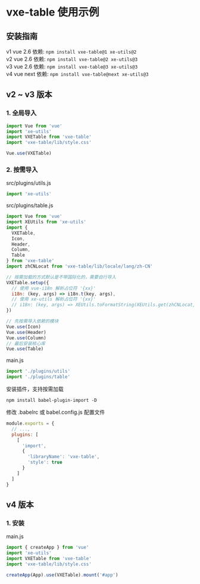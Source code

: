 # vxe-table 使用示例

## 安装指南

v1 vue 2.6 依赖: ```npm install vxe-table@1 xe-utils@2```  
v2 vue 2.6 依赖: ```npm install vxe-table@2 xe-utils@3```  
v3 vue 2.6 依赖: ```npm install vxe-table@3 xe-utils@3```  
v4 vue next 依赖: ```npm install vxe-table@next xe-utils@3```  

## v2 ~ v3 版本

### 1. 全局导入

```javascript
import Vue from 'vue'
import 'xe-utils'
import VXETable from 'vxe-table'
import 'vxe-table/lib/style.css'

Vue.use(VXETable)
```

### 2. 按需导入

src/plugins/utils.js

```javascript
import 'xe-utils'
```

src/plugins/table.js

```javascript
import Vue from 'vue'
import XEUtils from 'xe-utils'
import {
  VXETable,
  Icon,
  Header,
  Column,
  Table
} from 'vxe-table'
import zhCNLocat from 'vxe-table/lib/locale/lang/zh-CN'

// 按需加载的方式默认是不带国际化的，需要自行导入
VXETable.setup({
  // 使用 vue-i18n 解析占位符 '{xx}'
  i18n: (key, args) => i18n.t(key, args),
  // 使用 xe-utils 解析占位符 '{xx}'
  // i18n: (key, args) => XEUtils.toFormatString(XEUtils.get(zhCNLocat, key), args)
})

// 先按需导入依赖的模块
Vue.use(Icon)
Vue.use(Header)
Vue.use(Column)
// 最后安装核心库
Vue.use(Table)
```

main.js

```javascript
import './plugins/utils'
import './plugins/table'
```

安装插件，支持按需加载

```shell
npm install babel-plugin-import -D
```

修改 .babelrc 或 babel.config.js 配置文件

```javascript
module.exports = {
  // ...,
  plugins: [
    [
      'import',
      {
        'libraryName': 'vxe-table',
        'style': true
      }
    ]
  ]
}
```

## v4 版本

### 1. 安装

main.js

```javascript
import { createApp } from 'vue'
import 'xe-utils'
import VXETable from 'vxe-table'
import 'vxe-table/lib/style.css'

createApp(App).use(VXETable).mount('#app')
```
